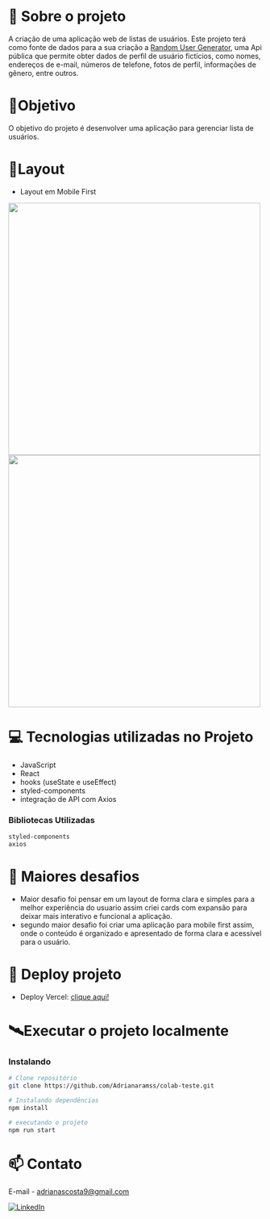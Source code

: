 # 📖 Sobre o projeto
A criação de uma aplicação web de listas de usuários.
Este projeto terá como fonte de dados para a sua criação a [Random User Generator](https://randomuser.me/ "RANDOM USER"), uma Api pública  que permite obter dados de perfil de usuário fictícios, como nomes, endereços de e-mail, números de telefone, fotos de perfil, informações de gênero, entre outros.

# 🎯Objetivo 

O objetivo do projeto é desenvolver uma aplicação para gerenciar lista de usuários.

# 📱Layout 
- Layout em Mobile First
<div align="left">

<img height="500" src="https://user-images.githubusercontent.com/111310311/231915191-c18c5f10-11ed-4b74-8f36-57fcc3befb8c.png"/>
<img height="500" src="https://user-images.githubusercontent.com/111310311/231915617-5ad1b56d-1a64-4d7e-a807-588799104f12.png"/>
</div>

# 💻 Tecnologias utilizadas no Projeto

- JavaScript
- React
- hooks (useState e useEffect)
- styled-components
- integração de API com Axios

### Bibliotecas Utilizadas

```bash
styled-components
axios
```

# 🚀 Maiores desafios
- Maior desafio foi pensar em um layout de forma clara e simples para a melhor experiência do usuario assim criei cards com expansão para deixar mais interativo e funcional a aplicação.
- segundo maior desafio foi criar uma aplicação para mobile first assim, onde o conteúdo é organizado e apresentado de forma clara e acessível para o usuário.

# 🔗 Deploy projeto
- Deploy Vercel: [clique aqui!](https://colab-teste-six.vercel.app/)

# 🛰Executar o projeto localmente
### Instalando
```bash
# Clone repositório
git clone https://github.com/Adrianaramss/colab-teste.git

# Instalando dependências
npm install

# executando o projeto
npm run start
```
# 📫 Contato
E-mail - adrianascosta9@gmail.com

[![LinkedIn](https://img.shields.io/badge/LinkedIn-0077B5?style=for-the-badge&logo=linkedin&logoColor=white)](https://www.linkedin.com/in/adriana-ramss/)

